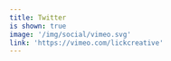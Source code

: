 ```yaml
---
title: Twitter
is shown: true
image: '/img/social/vimeo.svg'
link: 'https://vimeo.com/lickcreative'
---
```

